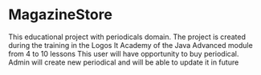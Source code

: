 # MagazineStore
This educational project with periodicals domain.
The project is created during the training in the Logos It Academy of the Java Advanced module from 4 to 10 lessons
This user will have opportunity to buy periodical. Admin will create new periodical and will be able to update it in future
